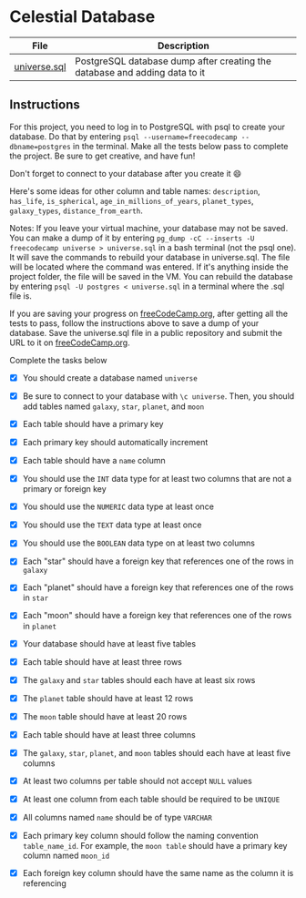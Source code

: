 # Celestial Database



| File | Description |
| ---- | ----------- |
| [universe.sql](universe.sql) | PostgreSQL database dump after creating the database and adding data to it |

## Instructions

For this project, you need to log in to PostgreSQL with psql to create your database. Do that by entering `psql --username=freecodecamp --dbname=postgres` in the terminal. Make all the tests below pass to complete the project. Be sure to get creative, and have fun!

Don't forget to connect to your database after you create it 😄

Here's some ideas for other column and table names: `description`, `has_life`, `is_spherical`, `age_in_millions_of_years`, `planet_types`, `galaxy_types`, `distance_from_earth`.

Notes:
If you leave your virtual machine, your database may not be saved. You can make a dump of it by entering `pg_dump -cC --inserts -U freecodecamp universe > universe.sql` in a bash terminal (not the psql one). It will save the commands to rebuild your database in universe.sql. The file will be located where the command was entered. If it's anything inside the project folder, the file will be saved in the VM. You can rebuild the database by entering `psql -U postgres < universe.sql` in a terminal where the .sql file is.

If you are saving your progress on [freeCodeCamp.org](freecodecamp.org), after getting all the tests to pass, follow the instructions above to save a dump of your database. Save the universe.sql file in a public repository and submit the URL to it on [freeCodeCamp.org](freecodecamp.org).

Complete the tasks below

- [x] You should create a database named `universe`

- [x] Be sure to connect to your database with `\c universe`. Then, you should add tables named `galaxy`, `star`, `planet`, and `moon`

- [x] Each table should have a primary key

- [x] Each primary key should automatically increment

- [x] Each table should have a `name` column

- [x] You should use the `INT` data type for at least two columns that are not a primary or foreign key

- [x] You should use the `NUMERIC` data type at least once

- [x] You should use the `TEXT` data type at least once

- [x] You should use the `BOOLEAN` data type on at least two columns

- [x] Each "star" should have a foreign key that references one of the rows in `galaxy`

- [x] Each "planet" should have a foreign key that references one of the rows in `star`

- [x] Each "moon" should have a foreign key that references one of the rows in `planet`

- [x] Your database should have at least five tables

- [x] Each table should have at least three rows

- [x] The `galaxy` and `star` tables should each have at least six rows

- [x] The `planet` table should have at least 12 rows

- [x] The `moon` table should have at least 20 rows

- [x] Each table should have at least three columns

- [x] The `galaxy`, `star`, `planet`, and `moon` tables should each have at least five columns

- [x] At least two columns per table should not accept `NULL` values

- [x] At least one column from each table should be required to be `UNIQUE`

- [x] All columns named `name` should be of type `VARCHAR`

- [x] Each primary key column should follow the naming convention `table_name_id`. For example, the `moon table` should have a primary key column named `moon_id`

- [x] Each foreign key column should have the same name as the column it is referencing
